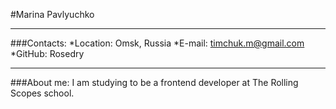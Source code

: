 #Marina Pavlyuchko
***
###Contacts:
*Location: Omsk, Russia
*E-mail: timchuk.m@gmail.com
*GitHub: Rosedry
***
###About me:
I am studying to be a frontend developer at The Rolling Scopes school.